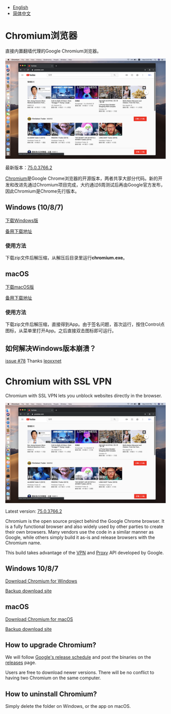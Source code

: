 * [English](#chromium-with-ssl-vpn)
* [简体中文](#chromium浏览器)

# Chromium浏览器

直接内置翻墙代理的Google Chromium浏览器。

![](screenshot.png)

最新版本：[75.0.3766.2](https://github.com/jjqqkk/chromium/releases/tag/75.0.3766.2)

[Chromium](https://github.com/chromium/chromium)是Google Chrome浏览器的开源版本，两者共享大部分代码。新的开发和改进先通过Chromium项目完成，大约通过6周测试后再由Google官方发布，因此Chromium是Chrome先行版本。

## Windows (10/8/7)

[下载Windows版](https://github.com/jjqqkk/chromium/releases/download/75.0.3766.2/Chromium-windows-75.0.3766.2.zip)

[备用下载地址](http://167.99.163.129/Chromium-windows-75.0.3766.2.zip)

### 使用方法

下载zip文件后解压缩，从解压后目录里运行**chromium.exe**。

## macOS

[下载macOS版](https://github.com/jjqqkk/chromium/releases/download/75.0.3766.2/Chromium-mac-75.0.3766.2.zip)

[备用下载地址](http://167.99.163.129/Chromium-mac-75.0.3766.2.zip)

### 使用方法

下载zip文件后解压缩，直接得到App。由于签名问题，首次运行，按住Control点图标，从菜单里打开App。之后直接双击图标即可运行。


## 如何解决Windows版本崩溃？
[issue #78](https://github.com/jjqqkk/chromium/issues/78) Thanks [leoxxnet](https://github.com/leoxxnet)


# Chromium with SSL VPN

Chromium with SSL VPN lets you unblock websites directly in the browser.

![](screenshot.png)

Latest version: [75.0.3766.2](https://github.com/jjqqkk/chromium/releases/tag/75.0.3766.2)

Chromium is the open source project behind the Google Chrome browser. It is a fully functional browser and also widely used by other parties to create their own browsers. Many vendors use the code in a similar manner as Google, while others simply build it as-is and release browsers with the Chromium name.

This build takes advantage of the [VPN](https://developer.chrome.com/extensions/vpnProvider) and [Proxy](https://developer.chrome.com/extensions/proxy) API developed by Google. 

## Windows 10/8/7

[Download Chromium for Windows](https://github.com/jjqqkk/chromium/releases/download/75.0.3766.2/Chromium-windows-75.0.3766.2.zip)

[Backup download site](http://167.99.163.129/Chromium-windows-75.0.3766.2.zip)

## macOS

[Download Chromium for macOS](https://github.com/jjqqkk/chromium/releases/download/75.0.3766.2/Chromium-mac-75.0.3766.2.zip)

[Backup download site](http://167.99.163.129/Chromium-mac-75.0.3766.2.zip)

## How to upgrade Chromium?

We will follow [Google's release schedule](https://chromiumdash.appspot.com/schedule) and post the binaries on the [releases](https://github.com/jjqqkk/chromium/releases) page.

Users are free to download newer versions. There will be no conflict to having two Chromium on the same computer.

## How to uninstall Chromium?

Simply delete the folder on Windows, or the app on macOS.
